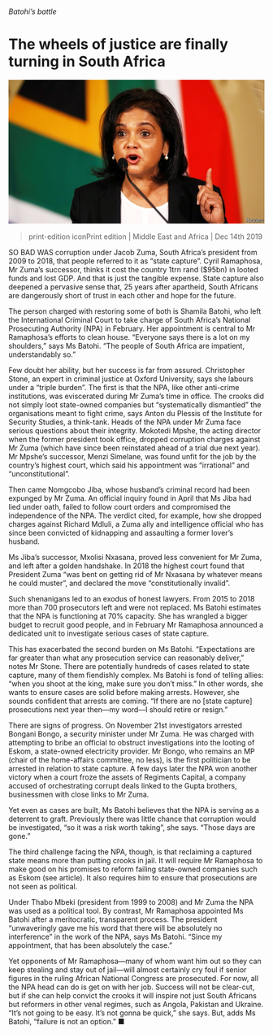 ###### Batohi’s battle

# The wheels of justice are finally turning in South Africa 

![image](images/20191214_MAP001.jpg) 

> print-edition iconPrint edition | Middle East and Africa | Dec 14th 2019 

SO BAD WAS corruption under Jacob Zuma, South Africa’s president from 2009 to 2018, that people referred to it as “state capture”. Cyril Ramaphosa, Mr Zuma’s successor, thinks it cost the country 1trn rand ($95bn) in looted funds and lost GDP. And that is just the tangible expense. State capture also deepened a pervasive sense that, 25 years after apartheid, South Africans are dangerously short of trust in each other and hope for the future. 

The person charged with restoring some of both is Shamila Batohi, who left the International Criminal Court to take charge of South Africa’s National Prosecuting Authority (NPA) in February. Her appointment is central to Mr Ramaphosa’s efforts to clean house. “Everyone says there is a lot on my shoulders,” says Ms Batohi. “The people of South Africa are impatient, understandably so.” 

Few doubt her ability, but her success is far from assured. Christopher Stone, an expert in criminal justice at Oxford University, says she labours under a “triple burden”. The first is that the NPA, like other anti-crime institutions, was eviscerated during Mr Zuma’s time in office. The crooks did not simply loot state-owned companies but “systematically dismantled” the organisations meant to fight crime, says Anton du Plessis of the Institute for Security Studies, a think-tank. Heads of the NPA under Mr Zuma face serious questions about their integrity. Mokotedi Mpshe, the acting director when the former president took office, dropped corruption charges against Mr Zuma (which have since been reinstated ahead of a trial due next year). Mr Mpshe’s successor, Menzi Simelane, was found unfit for the job by the country’s highest court, which said his appointment was “irrational” and “unconstitutional”. 

Then came Nomgcobo Jiba, whose husband’s criminal record had been expunged by Mr Zuma. An official inquiry found in April that Ms Jiba had lied under oath, failed to follow court orders and compromised the independence of the NPA. The verdict cited, for example, how she dropped charges against Richard Mdluli, a Zuma ally and intelligence official who has since been convicted of kidnapping and assaulting a former lover’s husband. 

Ms Jiba’s successor, Mxolisi Nxasana, proved less convenient for Mr Zuma, and left after a golden handshake. In 2018 the highest court found that President Zuma “was bent on getting rid of Mr Nxasana by whatever means he could muster”, and declared the move “constitutionally invalid”. 

Such shenanigans led to an exodus of honest lawyers. From 2015 to 2018 more than 700 prosecutors left and were not replaced. Ms Batohi estimates that the NPA is functioning at 70% capacity. She has wrangled a bigger budget to recruit good people, and in February Mr Ramaphosa announced a dedicated unit to investigate serious cases of state capture. 

This has exacerbated the second burden on Ms Batohi. “Expectations are far greater than what any prosecution service can reasonably deliver,” notes Mr Stone. There are potentially hundreds of cases related to state capture, many of them fiendishly complex. Ms Batohi is fond of telling allies: “when you shoot at the king, make sure you don’t miss.” In other words, she wants to ensure cases are solid before making arrests. However, she sounds confident that arrests are coming. “If there are no [state capture] prosecutions next year then—my word—I should retire or resign.” 

There are signs of progress. On November 21st investigators arrested Bongani Bongo, a security minister under Mr Zuma. He was charged with attempting to bribe an official to obstruct investigations into the looting of Eskom, a state-owned electricity provider. Mr Bongo, who remains an MP (chair of the home-affairs committee, no less), is the first politician to be arrested in relation to state capture. A few days later the NPA won another victory when a court froze the assets of Regiments Capital, a company accused of orchestrating corrupt deals linked to the Gupta brothers, businessmen with close links to Mr Zuma. 

Yet even as cases are built, Ms Batohi believes that the NPA is serving as a deterrent to graft. Previously there was little chance that corruption would be investigated, “so it was a risk worth taking”, she says. “Those days are gone.” 

The third challenge facing the NPA, though, is that reclaiming a captured state means more than putting crooks in jail. It will require Mr Ramaphosa to make good on his promises to reform failing state-owned companies such as Eskom (see article). It also requires him to ensure that prosecutions are not seen as political. 

Under Thabo Mbeki (president from 1999 to 2008) and Mr Zuma the NPA was used as a political tool. By contrast, Mr Ramaphosa appointed Ms Batohi after a meritocratic, transparent process. The president “unwaveringly gave me his word that there will be absolutely no interference” in the work of the NPA, says Ms Batohi. “Since my appointment, that has been absolutely the case.” 

Yet opponents of Mr Ramaphosa—many of whom want him out so they can keep stealing and stay out of jail—will almost certainly cry foul if senior figures in the ruling African National Congress are prosecuted. For now, all the NPA head can do is get on with her job. Success will not be clear-cut, but if she can help convict the crooks it will inspire not just South Africans but reformers in other venal regimes, such as Angola, Pakistan and Ukraine. “It’s not going to be easy. It’s not gonna be quick,” she says. But, adds Ms Batohi, “failure is not an option.” ■ 

